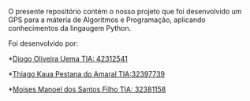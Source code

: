O presente repositório contém o nosso projeto que foi desenvolvido um GPS para a máteria de Algoritmos e Programação, aplicando conhecimentos da lingaugem Python.

Foi desenvolvido por:

*[Diogo Oliveira Uema TIA: 42312541](https://github.com/Diogouema)

*[Thiago Kaua Pestana do Amaral TIA:32397739](http://github.com/thiagojobs) 

*[Moises Manoel dos Santos Filho TIA: 32381158](https://github.com/marretasanta)
